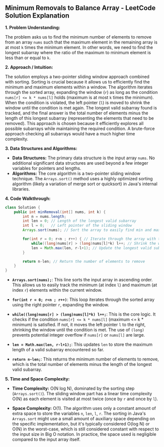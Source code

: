 ## Minimum Removals to Balance Array - LeetCode Solution Explanation

**1. Problem Understanding:**

The problem asks us to find the minimum number of elements to remove from an array `nums` such that the maximum element in the remaining array is at most `k` times the minimum element.  In other words, we need to find the longest subarray where the ratio of the maximum to minimum element is less than or equal to `k`.

**2. Approach / Intuition:**

The solution employs a two-pointer sliding window approach combined with sorting.  Sorting is crucial because it allows us to efficiently find the minimum and maximum elements within a window. The algorithm iterates through the sorted array, expanding the window (`r`) as long as the condition `nums[r] <= k * nums[l]` holds (maximum is at most `k` times the minimum). When the condition is violated, the left pointer (`l`) is moved to shrink the window until the condition is met again. The longest valid subarray found is tracked, and the final answer is the total number of elements minus the length of this longest subarray (representing the elements that need to be removed). This approach is chosen because it efficiently explores all possible subarrays while maintaining the required condition.  A brute-force approach checking all subarrays would have a much higher time complexity.


**3. Data Structures and Algorithms:**

* **Data Structures:**  The primary data structure is the input array `nums`.  No additional significant data structures are used beyond a few integer variables for pointers and lengths.
* **Algorithms:** The core algorithm is a two-pointer sliding window technique.  The `Arrays.sort()` method uses a highly optimized sorting algorithm (likely a variation of merge sort or quicksort) in Java's internal libraries.

**4. Code Walkthrough:**

```java
class Solution {
    public int minRemoval(int[] nums, int k) {
        int n = nums.length;
        int len = 0; // Length of the longest valid subarray
        int l = 0;   // Left pointer of the sliding window
        Arrays.sort(nums); // Sort the array to easily find min and max within a window

        for(int r = 0; r<n ; r++) { // Iterate through the array with the right pointer
            while((long)nums[r] > (long)nums[l]*k) l++; // Shrink the window if the condition is violated. Note the use of long to prevent integer overflow
            len = Math.max(len, r-l+1); // Update the longest valid subarray length
        }

        return n-len; // Return the number of elements to remove
    }
}
```

* **`Arrays.sort(nums);`**: This line sorts the input array in ascending order. This allows us to easily track the minimum (at index `l`) and maximum (at index `r`) elements within the current window.

* **`for(int r = 0; r<n ; r++)`**: This loop iterates through the sorted array using the right pointer `r`, expanding the window.

* **`while((long)nums[r] > (long)nums[l]*k) l++;`**: This is the core logic. It checks if the condition `nums[r] <= k * nums[l]` (maximum <= k * minimum) is satisfied. If not, it moves the left pointer `l` to the right, shrinking the window until the condition is met. The use of `(long)` prevents potential integer overflow if `nums[r]` or `nums[l]` are large.

* **`len = Math.max(len, r-l+1);`**: This updates `len` to store the maximum length of a valid subarray encountered so far.

* **`return n-len;`**: This returns the minimum number of elements to remove, which is the total number of elements minus the length of the longest valid subarray.

**5. Time and Space Complexity:**

* **Time Complexity:** O(N log N), dominated by the sorting step (`Arrays.sort()`). The sliding window part has a linear time complexity O(N) as each element is visited at most twice (once by `r` and once by `l`).

* **Space Complexity:** O(1). The algorithm uses only a constant amount of extra space to store the variables `n`, `len`, `l`, `r`.  The sorting in Java's `Arrays.sort` might use a small amount of auxiliary space depending on the specific implementation, but it's typically considered O(log N)  or O(N) in the worst-case, which is still considered constant with respect to the input size in Big O notation.  In practice, the space used is negligible compared to the input array itself.

